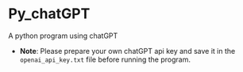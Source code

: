 # Py_chatGPT
A python program using chatGPT

* **Note**: Please prepare your own chatGPT api key and save it in the `openai_api_key.txt` file before running the program.